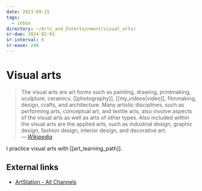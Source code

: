 ```yaml
---
date: 2023-09-15
tags:
  - inbox
directory: ~/Arts_and_Entertainment/visual_arts/
sr-due: 2024-02-01
sr-interval: 6
sr-ease: 248
---
```

# Visual arts

> The visual arts are art forms such as painting, drawing, printmaking,
> sculpture, ceramics, [[photography]], [[my_videos|video]], filmmaking, design,
> crafts, and architecture. Many artistic disciplines, such as performing arts,
> conceptual art, and textile arts, also involve aspects of the visual arts as
> well as arts of other types. Also included within the visual arts are the
> applied arts, such as industrial design, graphic design, fashion design,
> interior design, and decorative art.\
> — <cite>[Wikipedia](https://en.wikipedia.org/wiki/Visual_arts)</cite>

I practice visual arts with [[art_learning_path]].

## External links

- [ArtStation - All Channels](https://www.artstation.com/?sort_by=community&dimension=all)
